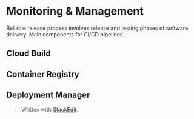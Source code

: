 # Monitoring & Management

Reliable release process involves release and testing phases of software delivery. Main components for CI/CD pipelines.

##  Cloud Build


## Container Registry


## Deployment Manager

> Written with [StackEdit](https://stackedit.io/).
<!--stackedit_data:
eyJoaXN0b3J5IjpbLTE4MDI5NTcwMDgsLTE0NjY5NTE0MTUsLT
E2NDA0MjUxODZdfQ==
-->